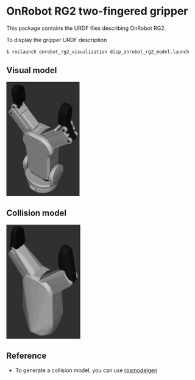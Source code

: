 # OnRobot RG2 two-fingered gripper

This package contains the URDF files describing OnRobot RG2.

To display the gripper URDF description
```
$ roslaunch onrobot_rg2_visualization disp_onrobot_rg2_model.launch 
```

## Visual model
<img src="images/visual.png" height="300">  

## Collision model
<img src="images/collision.png" height="300">  

## Reference
- To generate a collision model, you can use [rosmodelgen](https://github.com/takuya-ki/rosmodelgen)
